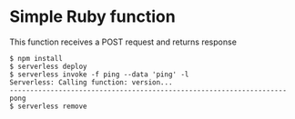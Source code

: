 # Simple Ruby function

This function receives a POST request and returns response

```console
$ npm install
$ serverless deploy
$ serverless invoke -f ping --data 'ping' -l
Serverless: Calling function: version...
--------------------------------------------------------------------
pong
$ serverless remove
```
